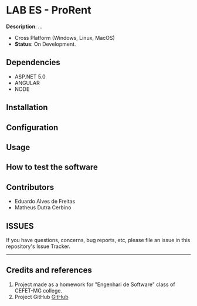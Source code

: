 # LAB ES - ProRent

**Description**:  ...

  - Cross Platform (Windows, Linux, MacOS)
  - **Status**:  On Development.

## Dependencies
  - ASP.NET 5.0
  - ANGULAR
  - NODE

## Installation


## Configuration


## Usage


## How to test the software


## Contributors
- Eduardo Alves de Freitas
- Matheus Dutra Cerbino

## ISSUES

If you have questions, concerns, bug reports, etc, please file an issue in this repository's Issue Tracker.

----

## Credits and references

1. Project made as a homework for "Engenhari de Software" class of CEFET-MG college.
2. Project GitHub [GitHub](https://github.com/Pinacolada8/ProRent)

